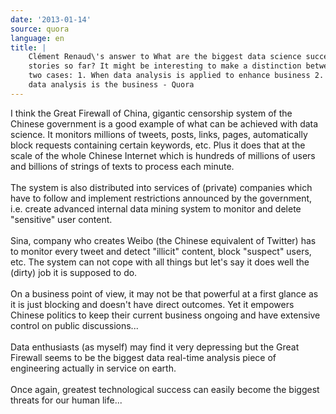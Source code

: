 ```yaml
---
date: '2013-01-14'
source: quora
language: en
title: |
    Clément Renaud\'s answer to What are the biggest data science success
    stories so far? It might be interesting to make a distinction between
    two cases: 1. When data analysis is applied to enhance business 2. When
    data analysis is the business - Quora
---
```


I think the Great Firewall of China, gigantic censorship system of the
Chinese government is a good example of what can be achieved with data
science. It monitors millions of tweets, posts, links, pages,
automatically block requests containing certain keywords, etc. Plus it
does that at the scale of the whole Chinese Internet which is hundreds
of millions of users and billions of strings of texts to process each
minute.\
\
The system is also distributed into services of (private) companies
which have to follow and implement restrictions announced by the
government, i.e. create advanced internal data mining system to monitor
and delete \"sensitive\" user content.\
\
Sina, company who creates Weibo (the Chinese equivalent of Twitter) has
to monitor every tweet and detect \"illicit\" content, block \"suspect\"
users, etc. The system can not cope with all things but let\'s say it
does well the (dirty) job it is supposed to do.\
\
On a business point of view, it may not be that powerful at a first
glance as it is just blocking and doesn\'t have direct outcomes. Yet it
empowers Chinese politics to keep their current business ongoing and
have extensive control on public discussions\...\
\
Data enthusiasts (as myself) may find it very depressing but the Great
Firewall seems to be the biggest data real-time analysis piece of
engineering actually in service on earth.\
\
Once again, greatest technological success can easily become the biggest
threats for our human life\...
